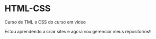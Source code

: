 # HTML-CSS
 Curso de TML e CSS do curso em vídeo

Estou aprendendo a criar sites e agora vou gerenciar meus repositorios!!